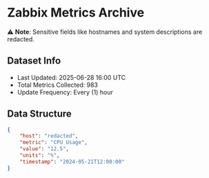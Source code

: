 # Zabbix Metrics Archive

⚠️ **Note**: Sensitive fields like hostnames and system descriptions are redacted.

## Dataset Info
- Last Updated: 2025-06-28 16:00 UTC
- Total Metrics Collected: 983
- Update Frequency: Every (1) hour

## Data Structure
```json
{
    "host": "redacted",
    "metric": "CPU Usage",
    "value": "12.5",
    "units": "%",
    "timestamp": "2024-05-21T12:00:00"
}
```
